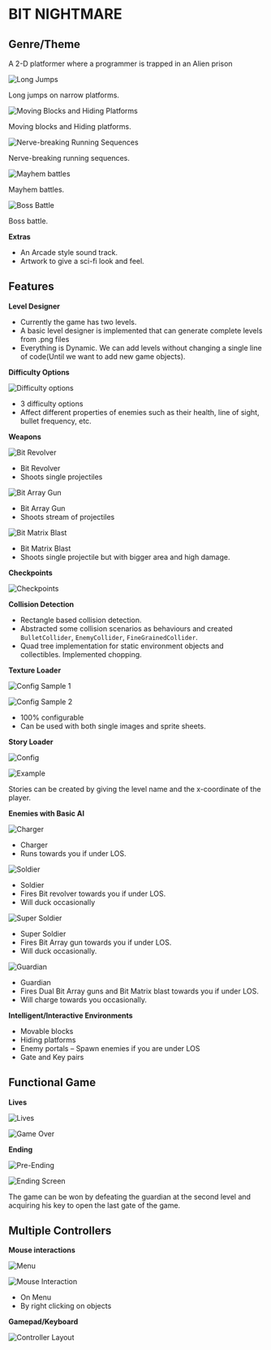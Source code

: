 # BIT NIGHTMARE

## Genre/Theme
A 2-D platformer where a programmer is trapped in an Alien prison

![Long Jumps](readme_pngs/long_jumps.png)

Long jumps on narrow platforms.

![Moving Blocks and Hiding Platforms](readme_pngs/moving_blocks_and_hiding_platforms.png)

Moving blocks and Hiding platforms.

![Nerve-breaking Running Sequences](readme_pngs/running_sequences.png)

Nerve-breaking running sequences.

![Mayhem battles](readme_pngs/mayhem_battles.png)

Mayhem battles.

![Boss Battle](readme_pngs/boss_battle.png)

Boss battle.

**Extras**

* An Arcade style sound track.
* Artwork to give a sci-fi look and feel.

## Features

**Level Designer**

* Currently the game has two levels.
* A basic level designer is implemented that can generate complete levels from .png files
* Everything is Dynamic. We can add levels without changing a single line of code(Until we want to add new game objects).

**Difficulty Options**

![Difficulty options](readme_pngs/difficulty_options.png)

* 3 difficulty options
* Affect different properties of enemies such as their health, line of sight, bullet frequency, etc.

**Weapons**

![Bit Revolver](readme_pngs/bit_revolver.png)

* Bit Revolver
* Shoots single projectiles

![Bit Array Gun](readme_pngs/bit_array_gun.png)

* Bit Array Gun
* Shoots stream of projectiles

![Bit Matrix Blast](readme_pngs/bit_matrix_blast.png)

* Bit Matrix Blast
* Shoots single projectile but with bigger area and high damage.

**Checkpoints**

![Checkpoints](readme_pngs/checkpoints.png)

**Collision Detection**

* Rectangle based collision detection.
* Abstracted some collision scenarios as behaviours and created `BulletCollider`, `EnemyCollider`, `FineGrainedCollider`.
* Quad tree implementation for static environment objects and collectibles. Implemented chopping.

**Texture Loader**

![Config Sample 1](readme_pngs/texture_loader_config1.png)

![Config Sample 2](readme_pngs/texture_loader_config2.png)

* 100% configurable
* Can be used with both single images and sprite sheets.

**Story Loader**

![Config](readme_pngs/story_loader_config.png)

![Example](readme_pngs/story_loader_example.png)

Stories can be created by giving the level name and the x-coordinate of the player.

**Enemies with Basic AI**

![Charger](readme_pngs/charger.png)

* Charger
* Runs towards you if under LOS.

![Soldier](readme_pngs/soldier.png)

* Soldier
* Fires Bit revolver towards you if under LOS.
* Will duck occasionally

![Super Soldier](readme_pngs/super_soldier.png)

* Super Soldier
* Fires Bit Array gun towards you if under LOS.
* Will duck occasionally.

![Guardian](readme_pngs/guardian.png)

* Guardian
* Fires Dual Bit Array guns and Bit Matrix blast towards you if under LOS.
* Will charge towards you occasionally.

**Intelligent/Interactive Environments**

* Movable blocks
* Hiding platforms
* Enemy portals – Spawn enemies if you are under LOS
* Gate and Key pairs

## Functional Game

**Lives**

![Lives](readme_pngs/lives.png)

![Game Over](readme_pngs/game_over.png)

**Ending**

![Pre-Ending](readme_pngs/ending1.png)

![Ending Screen](readme_pngs/ending2.png)

The game can be won by defeating the guardian at the second level and acquiring his key to open the last gate of the game.

## Multiple Controllers

**Mouse interactions**

![Menu](readme_pngs/menu.png)

![Mouse Interaction](readme_pngs/mouse_interaction.png)

* On Menu
* By right clicking on objects

**Gamepad/Keyboard**

![Controller Layout](readme_pngs/controller_layout.png)

